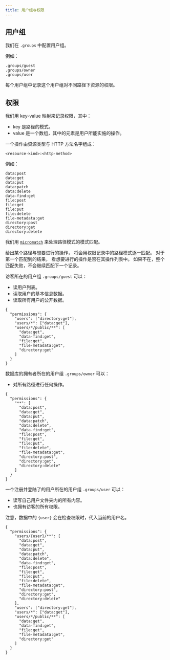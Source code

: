 ```yaml
---
title: 用户组与权限
---
```


## 用户组

我们在 `.groups` 中配置用户组。

例如：

```
.groups/guest
.groups/owner
.groups/user
```

每个用户组中记录这个用户组对不同路径下资源的权限。

## 权限

我们用 key-value 映射来记录权限，其中：

- key 是路径的模式。
- value 是一个数组，其中的元素是用户所能实施的操作。

一个操作由资源类型与 HTTP 方法名字组成：

```
<resource-kind>:<http-method>
```

例如：

```
data:post
data:get
data:put
data:patch
data:delete
data-find:get
file:post
file:get
file:put
file:delete
file-metadata:get
directory:post
directory:get
directory:delete
```

我们用 [`micromatch`](https://github.com/micromatch/micromatch)
来处理路径模式的模式匹配。

给出某个路径与想要进行的操作，
将会用权限记录中的路径模式逐一匹配。
对于第一个匹配到的结果，
看想要进行的操作是否在其操作列表中。
如果不在，整个匹配失败，不会继续匹配下一个记录。

访客所在的用户组 `.groups/guest` 可以：

- 读用户列表。
- 读取用户的基本信息数据。
- 读取所有用户的公开数据。

```
{
  "permissions": {
    "users": ["directory:get"],
    "users/*": ["data:get"],
    "users/*/public/**": [
      "data:get",
      "data-find:get",
      "file:get",
      "file-metadata:get",
      "directory:get"
    ]
  }
}
```

数据库的拥有者所在的用户组 `.groups/owner` 可以：

- 对所有路径进行任何操作。

```
{
  "permissions": {
    "**": [
      "data:post",
      "data:get",
      "data:put",
      "data:patch",
      "data:delete",
      "data-find:get",
      "file:post",
      "file:get",
      "file:put",
      "file:delete",
      "file-metadata:get",
      "directory:post",
      "directory:get",
      "directory:delete"
    ]
  }
}
```

一个注册并登陆了的用户所在的用户组 `.groups/user` 可以：

- 读写自己用户文件夹内的所有内容。
- 也拥有访客的所有权限。

注意，数据中的 `{user}` 会在检查权限时，代入当前的用户名。

```
{
  "permissions": {
    "users/{user}/**": [
      "data:post",
      "data:get",
      "data:put",
      "data:patch",
      "data:delete",
      "data-find:get",
      "file:post",
      "file:get",
      "file:put",
      "file:delete",
      "file-metadata:get",
      "directory:post",
      "directory:get",
      "directory:delete"
    ],
    "users": ["directory:get"],
    "users/*": ["data:get"],
    "users/*/public/**": [
      "data:get",
      "data-find:get",
      "file:get",
      "file-metadata:get",
      "directory:get"
    ]
  }
}
```
